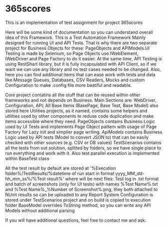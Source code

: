 # 365scores
This is an implementation of test assignment for project 365scores

Here will be some kind of documentation so you can understand overall idea of this Framework.
This is a Test Automation Framework Mainly designed for running UI and API Tests. That is why there are two separate project for Business Objects for these: PageObjects and APIModels.UI Testing is made by Selenium, so Page Objects use IWebElement, IWebDriver and Page Factory to do it easier.
At the same time, API Testing is using RestShart library, but it is fully incapsulated with API Client, so if we want we can use any library and no test cases needed to be changed.
Also, here you can find additional items that can ease work with tests and data like Message Queues, Databases, CSV Readers, Mocks and custom Configuration to make .config file more beatiful and readable.

Core project contatins all the stuff that can be reused within other frameworks and not depends on Business. Main Sections are: WebDriver, Configuration, API; All Base Items (BasePage, Base Test, Base Model) also stored here
Utilities projects, as it named, contains some helpers and utilities used by other components to reduse code duplication and make items accessible where they need.
PageObjects contains Business Logic used by UI Tests and implements Page Object pattern with usage of Page Factory for Lazy init and simplier page writing.
ApiModels contains Business Logic used by API tests (Model to convert JSON to) that can be easily checked with other sources (e.g. CSV or DB values)
TestScenarios contains all the tests from out solution, splitted by folders, so we have single place to run everything and work with it. Also test parallel execution is implemented within BaseTest class

All the test result by default are stored at '%Execution folder%/TestResults/%datetime of run start in format yyyy_MM_dd-hh_mm_ss%/%Test result%' where will be next files: Test log in .txt format and batch of screenshots (only for UI tests) with names %Test Name%.txt and %Test Name%_%Number of Screenshot%.png, they both attached to NUnit results so can be uploaded to any Report System
Configuration is stored under TestScenarios project and on build is copied to execution folder
BaseModel overrides ToString method, so you can write any API Models without additional parsing

If you will have additional questions, feel free to contact me and ask.
